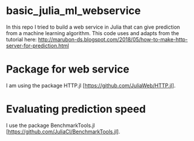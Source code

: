 # basic_julia_ml_webservice
In this repo I tried to build a web service in Julia that can give prediction from a machine learning algorithm. This code uses and adapts from the tutorial here: http://marubon-ds.blogspot.com/2018/05/how-to-make-http-server-for-prediction.html


# Package for web service 
I am using the package HTTP.jl [https://github.com/JuliaWeb/HTTP.jl].

# Evaluating prediction speed
I use the package BenchmarkTools.jl [https://github.com/JuliaCI/BenchmarkTools.jl].
